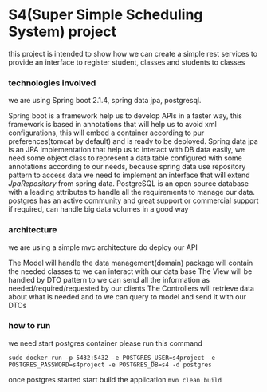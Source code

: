 # S4(Super Simple Scheduling System) project
this project is intended to show how we can create a simple rest services to provide an interface to register student, classes and students to classes

### technologies involved
we are using Spring boot 2.1.4, spring data jpa, postgresql.

Spring boot is a framework help us to develop APIs in a faster way, this framework is based in annotations that will help us to avoid xml configurations, this will embed a container according to pur preferences(tomcat by default) and is ready to be deployed.
Spring data jpa is an JPA implementation that help us to interact with DB data easily, we need some object class to represent a data table configured with some annotations according to our needs, because spring data use repository pattern to access data we need to implement an interface that will extend *JpaRepository* from spring data.
PostgreSQL is an open source database with a leading attributes to handle all the requirements to manage our data. postgres has an active community and great support or commercial support if required, can handle big data volumes in a good way

### architecture
we are using a simple mvc architecture do deploy our API

The Model will handle the data management(domain) package will contain the needed classes to we can interact with our data base
The View will be handled by DTO pattern to we can send all the information as needed/required/requested by our clients
The Controllers will retrieve data about what is needed and to we can query to model and send it with our DTOs

### how to run

we need start postgres container please run this command
```
sudo docker run -p 5432:5432 -e POSTGRES_USER=s4project -e POSTGRES_PASSWORD=s4project -e POSTGRES_DB=s4 -d postgres
```
once postgres started start build the application
``` mvn clean build ```
